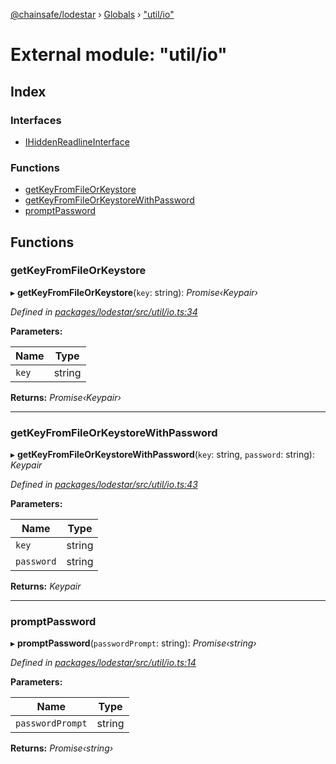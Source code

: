 [@chainsafe/lodestar](../README.md) › [Globals](../globals.md) › ["util/io"](_util_io_.md)

# External module: "util/io"

## Index

### Interfaces

* [IHiddenReadlineInterface](../interfaces/_util_io_.ihiddenreadlineinterface.md)

### Functions

* [getKeyFromFileOrKeystore](_util_io_.md#getkeyfromfileorkeystore)
* [getKeyFromFileOrKeystoreWithPassword](_util_io_.md#getkeyfromfileorkeystorewithpassword)
* [promptPassword](_util_io_.md#promptpassword)

## Functions

###  getKeyFromFileOrKeystore

▸ **getKeyFromFileOrKeystore**(`key`: string): *Promise‹Keypair›*

*Defined in [packages/lodestar/src/util/io.ts:34](https://github.com/ChainSafe/lodestar/blob/2143d4cb6/packages/lodestar/src/util/io.ts#L34)*

**Parameters:**

Name | Type |
------ | ------ |
`key` | string |

**Returns:** *Promise‹Keypair›*

___

###  getKeyFromFileOrKeystoreWithPassword

▸ **getKeyFromFileOrKeystoreWithPassword**(`key`: string, `password`: string): *Keypair*

*Defined in [packages/lodestar/src/util/io.ts:43](https://github.com/ChainSafe/lodestar/blob/2143d4cb6/packages/lodestar/src/util/io.ts#L43)*

**Parameters:**

Name | Type |
------ | ------ |
`key` | string |
`password` | string |

**Returns:** *Keypair*

___

###  promptPassword

▸ **promptPassword**(`passwordPrompt`: string): *Promise‹string›*

*Defined in [packages/lodestar/src/util/io.ts:14](https://github.com/ChainSafe/lodestar/blob/2143d4cb6/packages/lodestar/src/util/io.ts#L14)*

**Parameters:**

Name | Type |
------ | ------ |
`passwordPrompt` | string |

**Returns:** *Promise‹string›*
